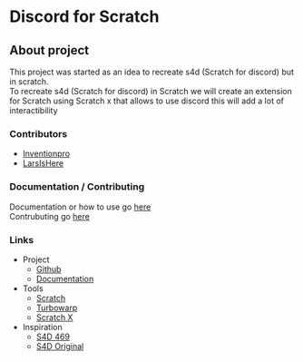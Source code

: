 # Discord for Scratch
## About project
This project was started as an idea to recreate s4d (Scratch for discord) but in scratch.\
To recreate s4d (Scratch for discord) in Scratch we will create an extension for Scratch using Scratch x that allows to use discord this will add a lot of interactibility
### Contributors
* [Inventionpro](https://github.com/inventionpro)
* [LarsIsHere](https://github.com/LarsIsHere)
### Documentation / Contributing
Documentation or how to use go [here](https://github.com/inventionpro/D4S/wiki)\
Contrubuting go [here](https://github.com/inventionpro/D4S/blob/main/CONTRIBUTING.md)
### Links
* Project
  * [Github](https://github.com/inventionpro/D4S)
  * [Documentation](https://github.com/inventionpro/D4S/wiki)
* Tools
  * [Scratch](https://scratch.mit.edu)
  * [Turbowarp](https://turbowarp.org)
  * [Scratch X](https://scratchx.org/)
* Inspiration
  * [S4D 469](https://github.com/scratch-for-discord)
  * [S4D Original](https://github.com/Androz2091/scratch-for-discord)
